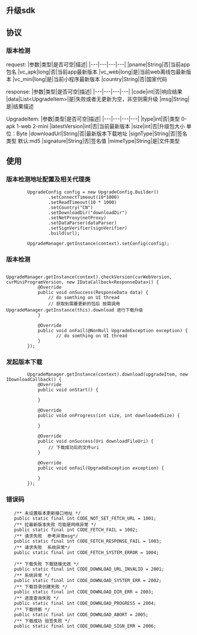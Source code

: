 ## 升级sdk

## 协议

### 版本检测
request:
|参数|类型|是否可空|描述|
|---|---|---|---|
|pname|String|否|当前app包名
|vc_apk|long|否|当前app最新版本
|vc_web|long|是|当前web离线包最新版本
|vc_mini|long|是|当前小程序最新版本
|country|String|否|国家代码

response:
|参数|类型|是否可空|描述|
|---|---|---|---|
|code|int|否|响应结果
|data|List&lt;UpgradeItem&gt;|是|失败或者无更新为空，非空则需升级
|msg|String|是|结果描述

UpgradeItem:
|参数|类型|是否可空|描述|
|---|---|---|---|
|type|int|否|类型 0-apk 1-web 2-mini
|latestVersion|int|否|当前最新版本
|size|int|否|升级包大小 单位：Byte
|downloadUrl|String|否|最新版本下载地址
|signType|String|否|签名类型 默认:md5
|signature|String|否|签名值
|mimeType|String|是|文件类型


## 使用

### 版本检测地址配置及相关代理类

```
        UpgradeConfig config = new UpgradeConfig.Builder()
                .setConnectTimeout(10*1000)
                .setReadTimeout(10 * 1000)
                .setCountry("CN")
                .setDownloadDir("downloadDir")
                .setNetProxy(netProxy)
                .setDataParser(dataParser)
                .setSignVerifier(signVerifier)
                .build(url);

        UpgradeManager.getInstance(context).setConfig(config);
```

### 版本检测
```
        UpgradeManager.getInstance(context).checkVersion(curWebVersion, curMiniProgramVersion, new IDataCallback<ResponseData>() {
            @Override
            public void onSuccess(ResponseData data) {
                // do somthing on UI thread
                // 获取到需要更新的包后 按需调用UpgradeManager.getInstance(this).download 进行下载升级
            }

            @Override
            public void onFail(@NonNull UpgradeException exception) {
                   // do somthing on UI thread
            }
        });
```

### 发起版本下载
```
        UpgradeManager.getInstance(context).download(upgradeItem, new IDownloadCallback() {
            @Override
            public void onStart() {
                
            }

            @Override
            public void onProgress(int size, int downloadedSize) {

            }

            @Override
            public void onSuccess(Uri downloadFileUri) {
                // 下载成功后的文件uri
            }

            @Override
            public void onFail(UpgradeException exception) {

            }
        });
```

### 错误码
```
   /** 未设置版本更新接口地址 */
   public static final int CODE_NOT_SET_FETCH_URL = 1001;
   /** 拉最新版本失败 可能是网络异常 */
   public static final int CODE_FETCH_FAIL = 1002;
   /** 请求失败  参考异常msg*/
   public static final int CODE_FETCH_RESPONSE_FAIL = 1003;
   /** 请求失败  系统异常*/
   public static final int CODE_FETCH_SYSTEM_ERROR = 1004;

   /** 下载失败 下载链接无效 */
   public static final int CODE_DOWNLOAD_URL_INVALID = 2001;
   /** 系统异常 */
   public static final int CODE_DOWNLOAD_SYSTEM_ERR = 2002;
   /** 下载目录创建失败 */
   public static final int CODE_DOWNLOAD_DIR_ERR = 2003;
   /** 进度查询失败 */
   public static final int CODE_DOWNLOAD_PROGRESS = 2004;
   /** 下载终断 */
   public static final int CODE_DOWNLOAD_ABORT = 2005;
   /** 下载成功 验签失败 */
   public static final int CODE_DOWNLOAD_SIGN_ERR = 2006;
```